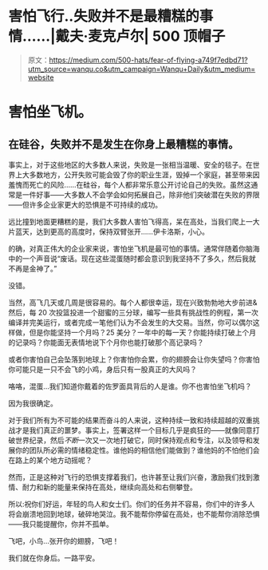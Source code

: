 # 害怕飞行..失败并不是最糟糕的事情……|戴夫·麦克卢尔| 500 顶帽子

> 原文：<https://medium.com/500-hats/fear-of-flying-a749f7edbd71?utm_source=wanqu.co&utm_campaign=Wanqu+Daily&utm_medium=website>

# 害怕坐飞机。

## 在硅谷，失败并不是发生在你身上最糟糕的事情。



事实上，对于这些地区的大多数人来说，失败是一张相当温暖、安全的毯子。在世界上大多数地方，公开失败可能会毁了你的职业生涯，毁掉一个家庭，甚至带来因羞愧而死亡的风险……在硅谷，每个人都非常乐意公开讨论自己的失败。虽然这通常是一件好事——大多数人不会学会如何拓展自己，除非他们突破潜在失败的界限——但许多企业家更大的恐惧是不可持续的成功。

远比撞到地面更糟糕的是，我们大多数人害怕飞得高，呆在高处，当我们爬上一大片蓝天，达到更高的高度时，保持双臂张开……伊卡洛斯，小心。

的确，对真正伟大的企业家来说，害怕坐飞机是最可怕的事情。通常伴随着你脑海中的一个声音说“废话。现在这些混蛋随时都会意识到我坚持不了多久，然后我就不再是金神了。”

没错。

当然，高飞几天或几周是很容易的。每个人都很幸运，现在兴致勃勃地大步前进&然后，每 20 次投篮投进一个甜蜜的三分球，编写一些具有挑战性的例程，第一次编译并完美运行，或者完成一笔他们认为不会发生的大交易。当然，你可以偶尔这样做，但是你能坚持一个月吗？25 美分？一年中的每一天？你能持续打破上个月的记录吗？你能面无表情地说下个月你也能打破那个高记录吗？

或者你害怕自己会坠落到地球上？你害怕你会累，你的翅膀会让你失望吗？你害怕你可能只是一只不会飞的小鸡，身后只有一股真正的大风吗？

咯咯，混蛋…我们知道你戴着的佐罗面具背后的人是谁。你不也害怕坐飞机吗？

因为我很确定。

对于我们所有为不可能的结果而奋斗的人来说，这种持续一致和持续超越的双重挑战才是我们真正的噩梦。事实上，签署这样一个目标几乎是疯狂的——就像同意打破世界纪录，然后*不断*一次又一次地打破它，同时保持观点和专注，以及领导和发展你的团队所必需的情绪稳定性。谁他妈的相信他们能做到？谁他妈的不怕他们会在路上的某个地方动摇呢？

然而，正是这种对飞行的恐惧支撑着我们，也许甚至让我们兴奋，激励我们找到激情、耐力和新的能量来保持在高处，继续向高处和右侧攀登。

所以:祝你们好运，年轻的鸟人和女士们。你们的任务并不容易，你们中的许多人将会崩溃地回到地球，破碎地哭泣。我不能帮你停留在高处，也不能帮你消除恐惧——我只能提醒你，你并不孤单。

飞吧，小鸟…张开你的翅膀，飞吧！

我们就在你身后。一路平安。

